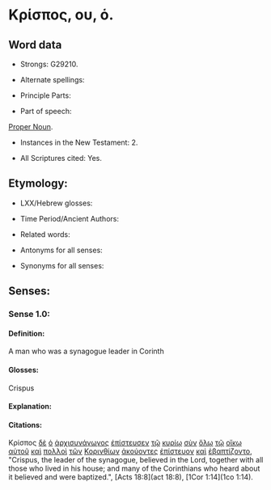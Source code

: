 # Κρίσπος, ου, ὁ.

<!-- Status: S2=Needs2ndReview -->
<!-- Lexica used for edits: BDAG, FFM, LN, BN, A-S -->

## Word data

* Strongs: G29210.


* Alternate spellings:

* Principle Parts: 

* Part of speech: 

[Proper Noun](http://ugg.readthedocs.io/en/latest/proper_noun.html).

* Instances in the New Testament: 2.

* All Scriptures cited: Yes.

## Etymology: 

* LXX/Hebrew glosses: 

* Time Period/Ancient Authors: 

* Related words: 

* Antonyms for all senses:

* Synonyms for all senses: 

## Senses:

### Sense 1.0:

#### Definition: 

A man who was a synagogue leader in Corinth

#### Glosses:

Crispus

#### Explanation:

#### Citations:

Κρίσπος [δὲ](../G11610/01.md) [ὁ](../G35880/01.md) [ἀρχισυνάγωγος](../G07520/01.md) [ἐπίστευσεν](../G41000/01.md) [τῷ](../G35880/01.md) [κυρίῳ](../G29620/01.md) [σὺν](../G48620/01.md) [ὅλῳ](../G36500/01.md) [τῷ](../G35880/01.md) [οἴκῳ](../G36240/01.md) [αὐτοῦ](../G08460/01.md) [καὶ](../G25320/01.md) [πολλοὶ](../G41830/01.md) [τῶν](../G35880/01.md) [Κορινθίων](../G28810/01.md) [ἀκούοντες](../G01910/01.md) [ἐπίστευον](../G41000/01.md) [καὶ](../G25320/01.md) [ἐβαπτίζοντο](../G09070/01.md), 
"Crispus, the leader of the synagogue, believed in the Lord, together with all those who lived in his house; and many of the Corinthians who heard about it believed and were baptized.", 
[Acts 18:8](act 18:8),  [1Cor 1:14](1co 1:14). 
